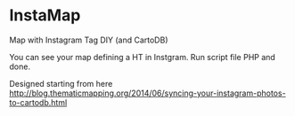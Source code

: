 # InstaMap
Map with Instagram Tag DIY (and CartoDB)

You can see your map defining a HT in Instgram. Run script file PHP and done.

Designed starting from here 
http://blog.thematicmapping.org/2014/06/syncing-your-instagram-photos-to-cartodb.html
